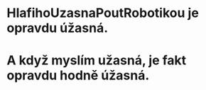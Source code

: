 # HlafihoUzasnaPoutRobotikou je opravdu úžasná.
# A když myslím užasná, je fakt opravdu hodně úžasná.